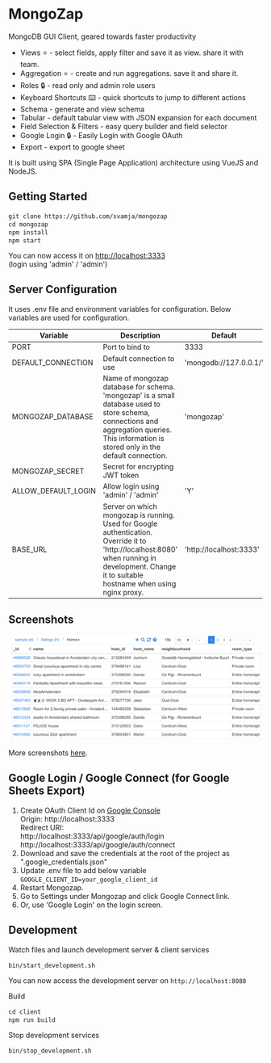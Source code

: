 # MongoZap

MongoDB GUI Client, geared towards faster productivity 

* Views ⭐ - select fields, apply filter and save it as view. share it with team.
* Aggregation ⭐ - create and run aggregations. save it and share it.
* Roles 🔒 - read only and admin role users
* Keyboard Shortcuts ⌨️ - quick shortcuts to jump to different actions
* Schema - generate and view schema
* Tabular - default tabular view with JSON expansion for each document
* Field Selection & Filters - easy query builder and field selector
* Google Login 🔒 - Easily Login with Google OAuth
* Export - export to google sheet

It is built using SPA (Single Page Application) architecture using VueJS and NodeJS.

## Getting Started


````
git clone https://github.com/svamja/mongozap
cd mongozap
npm install
npm start
````

You can now access it on [http://localhost:3333](http://localhost:3333)  
(login using 'admin' / 'admin')

## Server Configuration

It uses .env file and environment variables for configuration. Below variables are used for configuration.

| Variable      		| Description           				| Default  |
| ----          		| -----                 				| ----     |
| PORT          		| Port to bind to    				  	| 3333     |
| DEFAULT_CONNECTION  	| Default connection to use    			| 'mongodb://127.0.0.1/' |
| MONGOZAP_DATABASE		| Name of mongozap database for schema. 'mongozap' is a small database used to store schema, connections and aggregation queries. This information is stored only in the default connection.  | 'mongozap' |
| MONGOZAP_SECRET       | Secret for encrypting JWT token       |          | 
| ALLOW_DEFAULT_LOGIN   | Allow login using 'admin' / 'admin'   | 'Y'      |
| BASE_URL              | Server on which mongozap is running. Used for Google authentication. Override it to 'http://localhost:8080' when running in development. Change it to suitable hostname when using nginx proxy. | 'http://localhost:3333' |



## Screenshots

![Screenshots](screenshots/index.png)

More screenshots [here](screenshots.md).


## Google Login / Google Connect (for Google Sheets Export)

1. Create OAuth Client Id on [Google Console](https://console.cloud.google.com/apis/credentials)  
    Origin: http://localhost:3333  
    Redirect URI:  
    http://localhost:3333/api/google/auth/login  
    http://localhost:3333/api/google/auth/connect
2. Download and save the credentials at the root of the project as ".google_credentials.json"
3. Update .env file to add below variable
    `GOOGLE_CLIENT_ID=your_google_client_id`
4. Restart Mongozap.
5. Go to Settings under Mongozap and click Google Connect link.
6. Or, use 'Google Login' on the login screen.


## Development

Watch files and launch development server & client services

````
bin/start_development.sh
````

You can now access the development server on `http://localhost:8080`

Build

````
cd client
npm run build
````

Stop development services

````
bin/stop_development.sh
````


